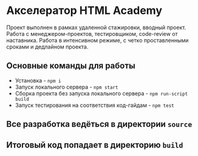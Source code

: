# Акселератор HTML Academy
Проект выполнен в рамках удаленной стажировки, вводный проект. Работа с менеджером-проектов, тестировщиком, code-review от наставника.
Работа в интенсивном режиме, с четко проставленными сроками и дедлайном проекта.

## Основные команды для работы
* Установка - `npm i`
* Запуск локального сервера - `npm start`
* Сборка проекта без запуска локального сервера - `npm run-script build`
* Запуск тестирования на соответствия код-гайдам - `npm test`

## Все разработка ведёться в директории `source`
## Итоговый код попадает в директорию `build`
